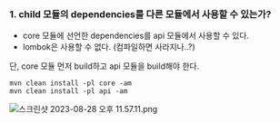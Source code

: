
### 1. child 모듈의 dependencies를 다른 모듈에서 사용할 수 있는가?

+ core 모듈에 선언한 dependencies를 api 모듈에서 사용할 수 있다.
+ lombok은 사용할 수 없다. (컴파일하면 사라지나..?)

단, core 모듈 먼저 build하고 api 모듈을 build해야 한다.

```shell
mvn clean install -pl core -am   
mvn clean install -pl api -am   

```
![스크린샷 2023-08-28 오후 11.57.11.png](..%2F..%2F..%2F..%2Fvar%2Ffolders%2F94%2Fm15f8j9n4hxdbq0hpbsq_hjh0000gn%2FT%2FTemporaryItems%2FNSIRD_screencaptureui_ju01yf%2F%EC%8A%A4%ED%81%AC%EB%A6%B0%EC%83%B7%202023-08-28%20%EC%98%A4%ED%9B%84%2011.57.11.png)